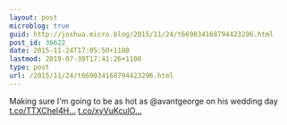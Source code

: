 ```yaml
---
layout: post
microblog: true
guid: http://joshua.micro.blog/2015/11/24/t669034168794423296.html
post_id: 36622
date: 2015-11-24T17:05:50+1100
lastmod: 2019-07-30T17:41:26+1100
type: post
url: /2015/11/24/t669034168794423296.html
---
```

Making sure I'm going to be as hot as @avantgeorge on his wedding day [t.co/TTXChel4H...](https://t.co/TTXChel4HX) [t.co/xyVuKculO...](https://t.co/xyVuKculOA)
